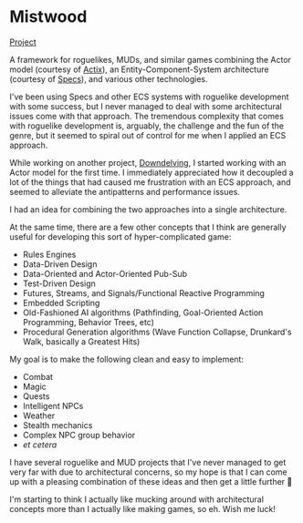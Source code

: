 # Mistwood

[Project](https://github.com/users/ndouglas/projects/3)

A framework for roguelikes, MUDs, and similar games combining the Actor model (courtesy of [Actix](http://actix.rs)), an Entity-Component-System architecture (courtesy of [Specs](https://specs.amethyst.rs/)), and various other technologies.

I've been using Specs and other ECS systems with roguelike development with some success, but I never managed to deal with some architectural issues come with that approach. The tremendous complexity that comes with roguelike development is, arguably, the challenge and the fun of the genre, but it seemed to spiral out of control for me when I applied an ECS approach.

While working on another project, [Downdelving](https://github.com/downdelving), I started working with an Actor model for the first time. I immediately appreciated how it decoupled a lot of the things that had caused me frustration with an ECS approach, and seemed to alleviate the antipatterns and performance issues.

I had an idea for combining the two approaches into a single architecture.

At the same time, there are a few other concepts that I think are generally useful for developing this sort of hyper-complicated game:
- Rules Engines
- Data-Driven Design
- Data-Oriented and Actor-Oriented Pub-Sub
- Test-Driven Design
- Futures, Streams, and Signals/Functional Reactive Programming
- Embedded Scripting
- Old-Fashioned AI algorithms (Pathfinding, Goal-Oriented Action Programming, Behavior Trees, etc)
- Procedural Generation algorithms (Wave Function Collapse, Drunkard's Walk, basically a Greatest Hits)

My goal is to make the following clean and easy to implement:
- Combat
- Magic
- Quests
- Intelligent NPCs
- Weather
- Stealth mechanics
- Complex NPC group behavior
- _et cetera_

I have several roguelike and MUD projects that I've never managed to get very far with due to architectural concerns, so my hope is that I can come up with a pleasing combination of these ideas and then get a little further 🙂

I'm starting to think I actually like mucking around with architectural concepts more than I actually like making games, so eh. Wish me luck!
